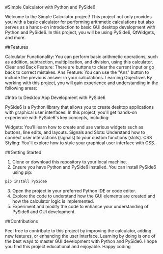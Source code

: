 #Simple Calculator with Python and PySide6

Welcome to the Simple Calculator project! This project not only provides you with a basic calculator for performing 
arithmetic calculations but also serves as a hands-on introduction to basic GUI desktop development with Python 
and PySide6. In this project, you will be using PySide6, QtWidgets, and more.

##Features

Calculator Functionality: You can perform basic arithmetic operations, 
such as addition, subtraction, multiplication, and division, using this 
calculator.
Clear and Back Feature: There are buttons to clear the current 
input or go back to correct mistakes.
Ans Feature: You can use the "Ans" button to include the previous 
answer in your calculations.
Learning Objectives
By working with this project, you will gain experience and understanding in the following areas:

#Intro to Desktop App Development with PySide6

PySide6 is a Python library that allows you to create desktop applications with graphical user interfaces. In this 
project, you'll get hands-on experience with PySide6's key concepts, including:

Widgets: You'll learn how to create and use various widgets such as buttons, line edits, and layouts.
Signals and Slots: Understand how to connect user interactions (signals) to your custom functions (slots).
CSS Styling: You'll explore how to style your graphical user interface with CSS.

##Getting Started
1. Clone or download this repository to your local machine.
2. Ensure you have Python and PySide6 installed. You can install PySide6 using pip:
 ```bash
 pip install PySide6
 ```
3. Open the project in your preferred Python IDE or code editor.
4. Explore the code to understand how the GUI elements are created and how the calculator logic is 
implemented.
5. Experiment and modify the code to enhance your understanding of PySide6 and GUI development.

##Contributions

Feel free to contribute to this project by improving the calculator, adding new features, or enhancing the user 
interface. Learning by doing is one of the best ways to master GUI development with Python and PySide6.
I hope you find this project educational and enjoyable. Happy coding

